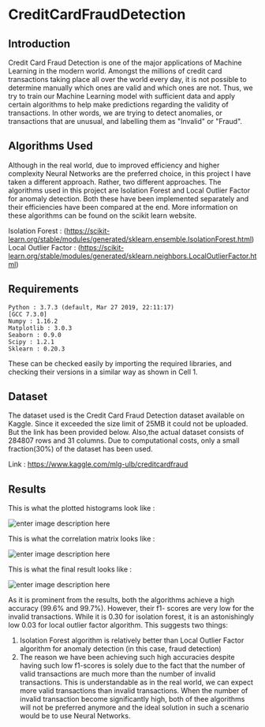 # CreditCardFraudDetection

## Introduction

Credit Card Fraud Detection is one of the major applications of Machine Learning in the modern world. Amongst the millions of credit card transactions taking place all over the world every day, it is not possible to determine manually which ones are valid and which ones are not. Thus, we try to train our Machine Learning model with sufficient data and apply certain algorithms to help make predictions regarding the validity of transactions. In other words, we are trying to detect anomalies, or transactions that are unusual, and labelling them as "Invalid" or "Fraud".

## Algorithms Used

Although in the real world, due to improved efficiency and higher complexity Neural Networks are the preferred choice, in this project I have taken a different approach. Rather, two different approaches. The algorithms used in this project are Isolation Forest and Local Outlier Factor for anomaly detection. Both these have been implemented separately and their efficiencies have been compared at the end. More information on these algorithms can be found on the scikit learn website.

Isolation Forest :  (https://scikit-learn.org/stable/modules/generated/sklearn.ensemble.IsolationForest.html)
Local Outlier Factor : (https://scikit-learn.org/stable/modules/generated/sklearn.neighbors.LocalOutlierFactor.html) 

## Requirements

    Python : 3.7.3 (default, Mar 27 2019, 22:11:17)
    [GCC 7.3.0]
    Numpy : 1.16.2
    Matplotlib : 3.0.3
    Seaborn : 0.9.0
    Scipy : 1.2.1
    Sklearn : 0.20.3
    
  

These can be checked easily by importing the required libraries, and checking their versions in a similar way as shown in Cell 1. 

## Dataset

The dataset used is the Credit Card Fraud Detection dataset available on Kaggle. Since it exceeded the size limit of 25MB it could not be uploaded. But the link has been provided below. Also,the actual dataset consists of 284807 rows and 31 columns. Due to computational costs, only a small fraction(30%) of the dataset has been used.

Link : https://www.kaggle.com/mlg-ulb/creditcardfraud

## Results

This is what the plotted histograms look like :


![enter image description here](https://lh3.googleusercontent.com/-W_k5ROSqNym10yG4AvULvoGDIHMsnYpGOZuVBhUrRgOzUH4S55KZRsxxCoTUQrHtKORl7Y-Xi6-Dw)




This is what the correlation matrix looks like :

![enter image description here](https://lh3.googleusercontent.com/iYFl6Wh6TQkyncco2V7O3qF9YES4-6cSJsl-TQvx2uDRR3ULntlX1IvXlq_t2iM92nseB_0WuNBuVw)






This is what the final result looks like :

![enter image description here](https://lh3.googleusercontent.com/iMIbfb5FmqovsIby9IUZjohsR35FhzfiNdAKBVZdfEfOP90qYVR3w6v28W9yR2Ztey10ztPXCYd3rQ)




As it is prominent from the results, both the algorithms achieve a high accuracy (99.6% and 99.7%). However, their f1- scores are very low for the invalid transactions. While it is 0.30 for isolation forest, it is an astonishingly low 0.03 for local outlier factor algorithm. This suggests two things:
1. Isolation Forest algorithm is relatively better than Local Outlier Factor algorithm for anomaly detection (in this case, fraud detection)
2. The reason we have been achieving such high accuracies despite having such low f1-scores is solely due to the fact that the number of valid transactions are much more than the number of invalid transactions. This is understandable as in the real world, we can expect more valid transactions than invalid transactions. When the number of invalid transaction become significantly high, both of thee algorithms will not be preferred anymore and the ideal solution in such a scenario would be to use Neural Networks.
<!--stackedit_data:
eyJoaXN0b3J5IjpbLTE4NDg4NTY0MTksLTE3MjAzNTUzOTldfQ
==
-->